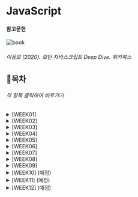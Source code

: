 # JavaScript
#### 참고문헌

![book](http://image.kyobobook.co.kr/images/book/xlarge/239/x9791158392239.jpg)

###### 이웅모 (2020). 모던 자바스크립트 Deep Dive. 위키북스

## 📌목차
###### 각 항목 클릭하여 바로가기
<details>
<summary>[WEEK01]</summary>

- [변수](https://github.com/ahnanne/TIL/blob/main/javaScript/WEEK01/01-variable.md)
- [표현식과 문](https://github.com/ahnanne/TIL/blob/main/javaScript/WEEK01/02-expression.md)
- [데이터 타입](https://github.com/ahnanne/TIL/blob/main/javaScript/WEEK01/03-dataType.md)
- [연산자](https://github.com/ahnanne/TIL/blob/main/javaScript/WEEK01/04-operator.md)
- [제어문](https://github.com/ahnanne/TIL/blob/main/javaScript/WEEK01/05-controlFlow.md)
- [타입 변환과 단축 평가](https://github.com/ahnanne/TIL/blob/main/javaScript/WEEK01/06-typeCasting.md)

</details>

<details>
<summary>[WEEK02]</summary>

- [객체 리터럴](https://github.com/ahnanne/TIL/blob/main/javaScript/WEEK02/01-objectLiteral.md)
- [원시값과 객체의 비교](https://github.com/ahnanne/TIL/blob/main/javaScript/WEEK02/02-primitiveVsObject.md)
- [함수](https://github.com/ahnanne/TIL/blob/main/javaScript/WEEK02/03-function.md)
- [스코프](https://github.com/ahnanne/TIL/blob/main/javaScript/WEEK02/04-scope.md)
- [전역 변수의 문제점](https://github.com/ahnanne/TIL/blob/main/javaScript/WEEK02/05-globalVariable.md)

</details>

<details>
<summary>[WEEK03]</summary>

- let, const와 블록 레벨 스코프
- 프로퍼티 어트리뷰트
- 생성자 함수에 의한 객체 생성
- 함수와 일급 객체
- 프로토타입
- strict mode
- 빌트인 객체

</details>

<details>
<summary>[WEEK04]</summary>

- this
- 실행 컨텍스트
- 클로저

</details>

<details>
<summary>[WEEK05]</summary>

- [클래스](https://github.com/ahnanne/TIL/blob/main/javaScript/WEEK05/01-class.md)
- [ES6 함수의 추가 기능](https://github.com/ahnanne/TIL/blob/main/javaScript/WEEK05/02-es6.md)
- [배열 및 배열 고차 함수](https://github.com/ahnanne/TIL/blob/main/javaScript/WEEK05/03-array.md)
- [Set과 Map](https://github.com/ahnanne/TIL/blob/main/javaScript/WEEK05/04-setMap.md)

</details>

<details>
<summary>[WEEK06]</summary>

- Number
- Math
- Date
- RegExp(정규표현식)
- String
- DOM
- 스프레드 문법
- 디스트럭처링 할당
- 브라우저의 렌더링 과정

</details>

<details>
<summary>[WEEK07]</summary>

- 이벤트
- 타이머
- 비동기 프로그래밍

</details>

<details>
<summary>[WEEK08]</summary>

- Ajax
- REST API
- 프로미스
- 제너레이터, async/await

</details>

<details>
<summary>[WEEK09]</summary>

- Symbol
- 이터러블/이터레이터

</details>

<details>
<summary>[WEEK10] (예정)</summary>

- Set/Map
- 에러 처리
- 모듈

</details>

<details>
<summary>[WEEK11] (예정)</summary>


</details>

<details>
<summary>[WEEK12] (예정)</summary>


</details>

